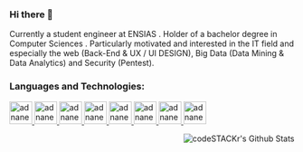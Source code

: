 ### Hi there 👋

Currently a student engineer at ENSIAS . Holder of a bachelor degree in Computer Sciences . Particularly motivated and interested in the IT field and especially the web (Back-End & UX / UI DESIGN), Big Data (Data Mining & Data Analytics) and Security (Pentest).


### **Languages and Technologies:**
<p float="left">
 <a href="https://www.java.com/">
<img alt="adnanedrief" src="https://devstickers.com/assets/img/pro/7kaq.png" width="40">
 </a>
 <a href="https://www.python.org/">
<img alt="adnanedrief" src="https://devstickers.com/assets/img/pro/p3jo.png" width="40">
 </a>
 <a href="https://en.wikipedia.org/wiki/HTML">
<img alt="adnanedrief" src="https://devstickers.com/assets/img/pro/iqm9.png" width="40">
 </a>
 <a href="https://en.wikipedia.org/wiki/CCS3">
<img alt="adnanedrief" src="https://devstickers.com/assets/img/pro/8pnd.png" width="40">
  </a>
 <a href="https://en.wikipedia.org/wiki/JavaScript">
<img alt="adnanedrief" src="https://devstickers.com/assets/img/pro/i4eg.png" width="40">
  </a>


 <a href="https://git-scm.com/">
<img alt="adnanedrief" src="https://devstickers.com/assets/img/pro/apiv.png" width="40">
  </a>
 <a href="https://code.visualstudio.com/">
<img alt="adnanedrief" src="https://devstickers.com/assets/img/pro/saxu.png" width="40">
  </a>
<a href="https://www.adobe.com/products/photoshop.html">
<img alt="adnanedrief" src="https://devstickers.com/assets/img/pro/k176.png" width="40">
  </a>
  

</p>


<img align="right" alt="codeSTACKr's Github Stats" src="https://github-readme-stats.codestackr.vercel.app/api?username=adnanedrief&show_icons=true&hide_border=true&count_private=true"/>
